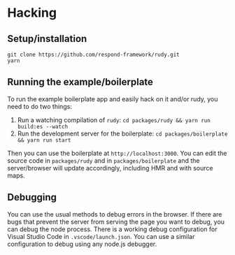 # Hacking

## Setup/installation

```shell
git clone https://github.com/respond-framework/rudy.git
yarn
```

## Running the example/boilerplate

To run the example boilerplate app and easily hack on it and/or rudy, you need
to do two things:

1. Run a watching compilation of `rudy`:
   `cd packages/rudy && yarn run build:es --watch`
2. Run the development server for the boilerplate:
   `cd packages/boilerplate && yarn run start`

Then you can use the boilerplate at `http://localhost:3000`. You can edit the
source code in `packages/rudy` and in `packages/boilerplate` and the
server/browser will update accordingly, including HMR and with source maps.

## Debugging

You can use the usual methods to debug errors in the browser. If there are bugs
that prevent the server from serving the page you want to debug, you can debug
the node process. There is a working debug configuration for Visual Studio Code
in `.vscode/launch.json`. You can use a similar configuration to debug using any
node.js debugger.
